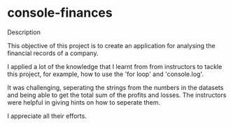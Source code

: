 # console-finances

Description

This objective of this project is to create an application for analysing the financial records of a company.

I applied a lot of the knowledge that I learnt from from instructors to tackle this project, for example, how to use the 'for loop' and 'console.log'. 

It was challenging, seperating the strings from the numbers in the datasets and being able to get the total sum of the profits and losses. The instructors were helpful in giving hints on how to seperate them.

I appreciate all their efforts.
